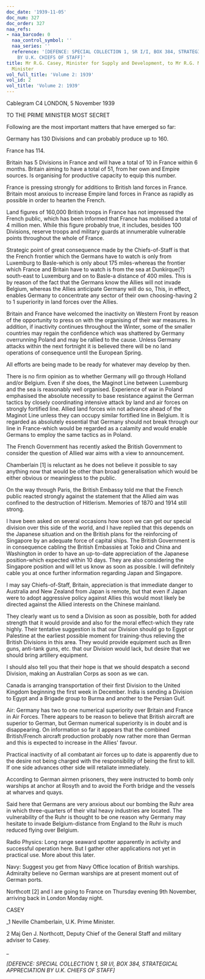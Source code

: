 ```yaml
---
doc_date: '1939-11-05'
doc_num: 327
doc_order: 327
naa_refs:
- naa_barcode: 0
  naa_control_symbol: ''
  naa_series: ''
  reference: '[DEFENCE: SPECIAL COLLECTION 1, SR I/I, BOX 384, STRATEGICAL APPRECIATION
    BY U.K. CHIEFS OF STAFF]'
title: Mr R.G. Casey, Minister for Supply and Development, to Mr R.G. Menzies, Prime
  Minister
vol_full_title: 'Volume 2: 1939'
vol_id: 2
vol_title: 'Volume 2: 1939'
---
```


Cablegram C4 LONDON, 5 November 1939

TO THE PRIME MINISTER MOST SECRET

Following are the most important matters that have emerged so far:

Germany has 130 Divisions and can probably produce up to 160.

France has 114.

Britain has 5 Divisions in France and will have a total of 10 in France within 6 months. Britain aiming to have a total of 51, from her own and Empire sources. Is organising for productive capacity to equip this number.

France is pressing strongly for additions to British land forces in France. Britain most anxious to increase Empire land forces in France as rapidly as possible in order to hearten the French.

Land figures of 160,000 British troops in France has not impressed the French public, which has been informed that France has mobilised a total of 4 million men. While this figure probably true, it includes, besides 100 Divisions, reserve troops and military guards at innumerable vulnerable points throughout the whole of France.

Strategic point of great consequence made by the Chiefs-of-Staff is that the French frontier which the Germans have to watch is only from Luxemburg to Basle-which is only about 175 miles-whereas the frontier which France and Britain have to watch is from the sea at Dunkirque(?) south-east to Luxemburg and on to Basle-a distance of 400 miles. This is by reason of the fact that the Germans know the Allies will not invade Belgium, whereas the Allies anticipate Germany will do so, This, in effect, enables Germany to concentrate any sector of their own choosing-having 2 to 1 superiority in land forces over the Allies.

Britain and France have welcomed the inactivity on Western Front by reason of the opportunity to press on with the organising of their war measures. In addition, if inactivity continues throughout the Winter, some of the smaller countries may regain the confidence which was shattered by Germany overrunning Poland and may be rallied to the cause. Unless Germany attacks within the next fortnight it is believed there will be no land operations of consequence until the European Spring.

All efforts are being made to be ready for whatever may develop by then.

There is no firm opinion as to whether Germany will go through Holland and/or Belgium. Even if she does, the Maginot Line between Luxemburg and the sea is reasonably well organised. Experience of war in Poland emphasised the absolute necessity to base resistance against the German tactics by closely coordinating intensive attack by land and air forces on strongly fortified line. Allied land forces win not advance ahead of the Maginot Line unless they can occupy similar fortified line in Belgium. It is regarded as absolutely essential that Germany should not break through our line in France-which would be regarded as a calamity and would enable Germans to employ the same tactics as in Poland.

The French Government has recently asked the British Government to consider the question of Allied war aims with a view to announcement.

Chamberlain [1] is reluctant as he does not believe it possible to say anything now that would be other than broad generalisation which would be either obvious or meaningless to the public.

On the way through Paris, the British Embassy told me that the French public reacted strongly against the statement that the Allied aim was confined to the destruction of Hitlerism. Memories of 1870 and 1914 still strong.

I have been asked on several occasions how soon we can get our special division over this side of the world, and I have replied that this depends on the Japanese situation and on the British plans for the reinforcing of Singapore by an adequate force of capital ships. The British Government is in consequence cabling the British Embassies at Tokio and China and Washington in order to have an up-to-date appreciation of the Japanese position-which expected within 10 days. They are also considering the Singapore position and will let us know as soon as possible. I will definitely cable you at once further information regarding Japan and Singapore.

I may say Chiefs-of-Staff, Britain, appreciation is that immediate danger to Australia and New Zealand from Japan is remote, but that even if Japan were to adopt aggressive policy against Allies this would most likely be directed against the Allied interests on the Chinese mainland.

They clearly want us to send a Division as soon as possible, both for added strength that it would provide and also for the moral effect-which they rate highly. Their tentative suggestion is that our Division should go to Egypt or Palestine at the earliest possible moment for training-thus relieving the British Divisions in this area. They would provide equipment such as Bren guns, anti-tank guns, etc. that our Division would lack, but desire that we should bring artillery equipment.

I should also tell you that their hope is that we should despatch a second Division, making an Australian Corps as soon as we can.

Canada is arranging transportation of their first Division to the United Kingdom beginning the first week in December. India is sending a Division to Egypt and a Brigade group to Burma and another to the Persian Gulf.

Air: Germany has two to one numerical superiority over Britain and France in Air Forces. There appears to be reason to believe that British aircraft are superior to German, but German numerical superiority is in doubt and is disappearing. On information so far it appears that the combined British/French aircraft production probably now rather more than German and this is expected to increase in the Allies' favour.

Practical inactivity of all combatant air forces up to date is apparently due to the desire not being charged with the responsibility of being the first to kill. If one side advances other side will retaliate immediately.

According to German airmen prisoners, they were instructed to bomb only warships at anchor at Rosyth and to avoid the Forth bridge and the vessels at wharves and quays.

Said here that Germans are very anxious about our bombing the Ruhr area in which three-quarters of their vital heavy industries are located. The vulnerability of the Ruhr is thought to be one reason why Germany may hesitate to invade Belgium-distance from England to the Ruhr is much reduced flying over Belgium.

Radio Physics: Long range seaward spotter apparently in activity and successful operation here. But I gather other applications not yet in practical use. More about this later.

Navy: Suggest you get from Navy Office location of British warships. Admiralty believe no German warships are at present moment out of German ports.

Northcott [2] and I are going to France on Thursday evening 9th November, arriving back in London Monday night.

CASEY

 _1 Neville Chamberlain, U.K. Prime Minister.

2 Maj Gen J. Northcott, Deputy Chief of the General Staff and military adviser to Casey.

_

 _[DEFENCE: SPECIAL COLLECTION 1, SR I/I, BOX 384, STRATEGICAL APPRECIATION BY U.K. CHIEFS OF STAFF]_